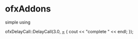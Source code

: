 # ofxAddons
simple using 

ofxDelayCall::DelayCall(3.0, [=]() {
		cout << "complete " << endl;
	});
